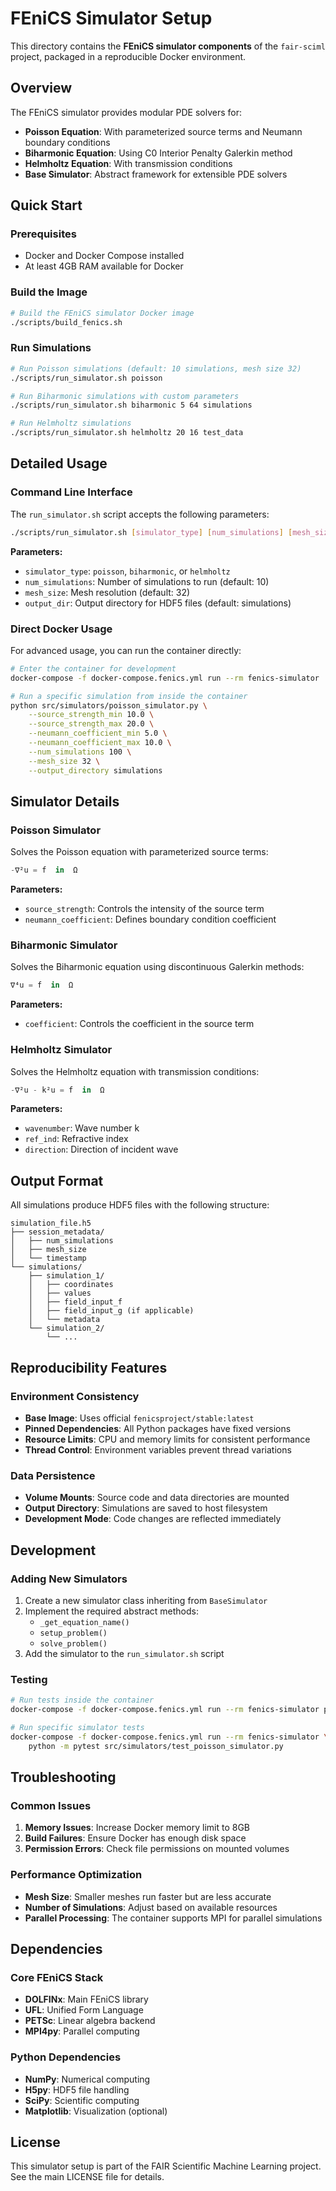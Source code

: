 # FEniCS Simulator Setup

This directory contains the **FEniCS simulator components** of the `fair-sciml` project, packaged in a reproducible Docker environment.

## Overview

The FEniCS simulator provides modular PDE solvers for:
- **Poisson Equation**: With parameterized source terms and Neumann boundary conditions
- **Biharmonic Equation**: Using C0 Interior Penalty Galerkin method
- **Helmholtz Equation**: With transmission conditions
- **Base Simulator**: Abstract framework for extensible PDE solvers

## Quick Start

### Prerequisites

- Docker and Docker Compose installed
- At least 4GB RAM available for Docker

### Build the Image

```bash
# Build the FEniCS simulator Docker image
./scripts/build_fenics.sh
```

### Run Simulations

```bash
# Run Poisson simulations (default: 10 simulations, mesh size 32)
./scripts/run_simulator.sh poisson

# Run Biharmonic simulations with custom parameters
./scripts/run_simulator.sh biharmonic 5 64 simulations

# Run Helmholtz simulations
./scripts/run_simulator.sh helmholtz 20 16 test_data
```

## Detailed Usage

### Command Line Interface

The `run_simulator.sh` script accepts the following parameters:

```bash
./scripts/run_simulator.sh [simulator_type] [num_simulations] [mesh_size] [output_dir]
```

**Parameters:**
- `simulator_type`: `poisson`, `biharmonic`, or `helmholtz`
- `num_simulations`: Number of simulations to run (default: 10)
- `mesh_size`: Mesh resolution (default: 32)
- `output_dir`: Output directory for HDF5 files (default: simulations)

### Direct Docker Usage

For advanced usage, you can run the container directly:

```bash
# Enter the container for development
docker-compose -f docker-compose.fenics.yml run --rm fenics-simulator

# Run a specific simulation from inside the container
python src/simulators/poisson_simulator.py \
    --source_strength_min 10.0 \
    --source_strength_max 20.0 \
    --neumann_coefficient_min 5.0 \
    --neumann_coefficient_max 10.0 \
    --num_simulations 100 \
    --mesh_size 32 \
    --output_directory simulations
```

## Simulator Details

### Poisson Simulator

Solves the Poisson equation with parameterized source terms:

```python
-∇²u = f  in  Ω
```

**Parameters:**
- `source_strength`: Controls the intensity of the source term
- `neumann_coefficient`: Defines boundary condition coefficient

### Biharmonic Simulator

Solves the Biharmonic equation using discontinuous Galerkin methods:

```python
∇⁴u = f  in  Ω
```

**Parameters:**
- `coefficient`: Controls the coefficient in the source term

### Helmholtz Simulator

Solves the Helmholtz equation with transmission conditions:

```python
-∇²u - k²u = f  in  Ω
```

**Parameters:**
- `wavenumber`: Wave number k
- `ref_ind`: Refractive index
- `direction`: Direction of incident wave

## Output Format

All simulations produce HDF5 files with the following structure:

```
simulation_file.h5
├── session_metadata/
│   ├── num_simulations
│   ├── mesh_size
│   └── timestamp
└── simulations/
    ├── simulation_1/
    │   ├── coordinates
    │   ├── values
    │   ├── field_input_f
    │   ├── field_input_g (if applicable)
    │   └── metadata
    └── simulation_2/
        └── ...
```

## Reproducibility Features

### Environment Consistency

- **Base Image**: Uses official `fenicsproject/stable:latest`
- **Pinned Dependencies**: All Python packages have fixed versions
- **Resource Limits**: CPU and memory limits for consistent performance
- **Thread Control**: Environment variables prevent thread variations

### Data Persistence

- **Volume Mounts**: Source code and data directories are mounted
- **Output Directory**: Simulations are saved to host filesystem
- **Development Mode**: Code changes are reflected immediately

## Development

### Adding New Simulators

1. Create a new simulator class inheriting from `BaseSimulator`
2. Implement the required abstract methods:
   - `_get_equation_name()`
   - `setup_problem()`
   - `solve_problem()`
3. Add the simulator to the `run_simulator.sh` script

### Testing

```bash
# Run tests inside the container
docker-compose -f docker-compose.fenics.yml run --rm fenics-simulator pytest

# Run specific simulator tests
docker-compose -f docker-compose.fenics.yml run --rm fenics-simulator \
    python -m pytest src/simulators/test_poisson_simulator.py
```

## Troubleshooting

### Common Issues

1. **Memory Issues**: Increase Docker memory limit to 8GB
2. **Build Failures**: Ensure Docker has enough disk space
3. **Permission Errors**: Check file permissions on mounted volumes

### Performance Optimization

- **Mesh Size**: Smaller meshes run faster but are less accurate
- **Number of Simulations**: Adjust based on available resources
- **Parallel Processing**: The container supports MPI for parallel simulations

## Dependencies

### Core FEniCS Stack
- **DOLFINx**: Main FEniCS library
- **UFL**: Unified Form Language
- **PETSc**: Linear algebra backend
- **MPI4py**: Parallel computing

### Python Dependencies
- **NumPy**: Numerical computing
- **H5py**: HDF5 file handling
- **SciPy**: Scientific computing
- **Matplotlib**: Visualization (optional)

## License

This simulator setup is part of the FAIR Scientific Machine Learning project. See the main LICENSE file for details. 